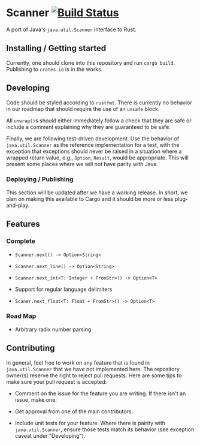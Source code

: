 # Scanner [![Build Status](https://travis-ci.org/hxtk/Rust-Scanner.png?branch=master)](https://travis-ci.org/hxtk/Rust-Scanner)

A port of Java's `java.util.Scanner` interface to Rust.

## Installing / Getting started

Currently, one should clone into this repository and run `cargo build`. Publishing
to `crates.io` is in the works.

## Developing

Code should be styled according to `rustfmt`. There is currently no behavior
in our roadmap that should require the use of an `unsafe` block.

All `unwrap()`s should either immediately follow a check that they are safe or
include a comment explaining why they are guaranteed to be safe.

Finally, we are following test-driven development. Use the behavior of `java.util.Scanner` as the reference implementation for a test, with the exception that exceptions should never be raised in a situation where a wrapped return value, e.g., `Option`, `Result`, would be appropriate. This will present some places where we will not have parity with Java.

### Deploying / Publishing

This section will be updated after we have a working release. In short, we plan on making this available to Cargo and it should be more or less plug-and-play.

## Features

### Complete

- `Scanner.next() -> Option<String>`

- `Scanner.next_line() -> Option<String>`

- `Scanner.next_int<T: Integer + FromStr>() -> Option<T>`

- Support for regular language delimiters

- `Scaner.next_float<T: Float + FromStr>() -> Option<T>`

### Road Map

- Arbitrary radix number parsing

## Contributing

In general, feel free to work on any feature that is found in `java.util.Scanner` that we have not implemented here. The repository owner(s) reserve the right to reject pull requests. Here are some tips to make sure your pull request is accepted:

- Comment on the issue for the feature you are writing. If there isn't an issue, make one.

- Get approval from one of the main contributors.

- Include unit tests for your feature. Where there is pairity with `java.util.Scanner`, ensure those tests match its behavior (see exception caveat under "Developing").
